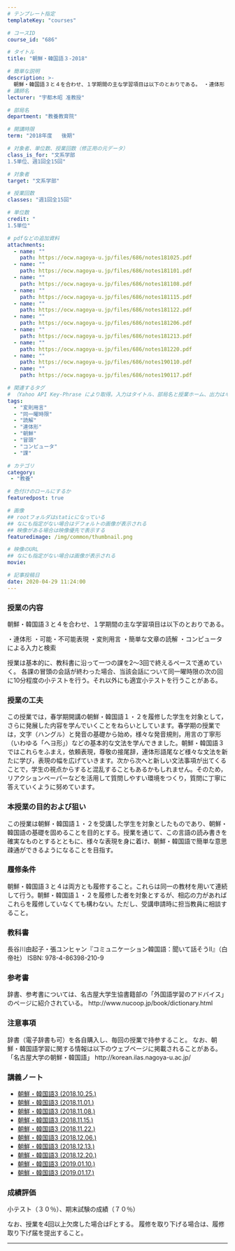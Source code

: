 ```yaml
---
# テンプレート指定
templateKey: "courses"

# コースID
course_id: "686"

# タイトル
title: "朝鮮・韓国語３-2018"

# 簡単な説明
description: >-
  朝鮮・韓国語３と４を合わせ、１学期間の主な学習項目は以下のとおりである。 ・連体形 ・可能・不可能表現 ・変則用言 ・簡単な文章の読解 ・コンピュータによる入力と検索 授業は基本的に、教科書に沿って一つの課を2～3回で終えるペースで進めていく。 各課の冒頭の会話が終わった場合、当該会話について同一曜時限の次の回に10分程度の小テストを行う。それ以外にも適宜小テストを行うことがある。 ....
# 講師名
lecturer: "宇都木昭 准教授"

# 部局名
department: "教養教育院"

# 開講時限
term: "2018年度	後期"

# 対象者、単位数、授業回数（修正用の元データ）
class_is_for: "文系学部
1.5単位、週1回全15回"

# 対象者
target: "文系学部"

# 授業回数
classes: "週1回全15回"

# 単位数
credit: "
1.5単位"

# pdfなどの追加資料
attachments:
  - name: "" 
    path: https://ocw.nagoya-u.jp/files/686/notes181025.pdf
  - name: "" 
    path: https://ocw.nagoya-u.jp/files/686/notes181101.pdf
  - name: "" 
    path: https://ocw.nagoya-u.jp/files/686/notes181108.pdf
  - name: "" 
    path: https://ocw.nagoya-u.jp/files/686/notes181115.pdf
  - name: "" 
    path: https://ocw.nagoya-u.jp/files/686/notes181122.pdf
  - name: "" 
    path: https://ocw.nagoya-u.jp/files/686/notes181206.pdf
  - name: "" 
    path: https://ocw.nagoya-u.jp/files/686/notes181213.pdf
  - name: "" 
    path: https://ocw.nagoya-u.jp/files/686/notes181220.pdf
  - name: "" 
    path: https://ocw.nagoya-u.jp/files/686/notes190110.pdf
  - name: "" 
    path: https://ocw.nagoya-u.jp/files/686/notes190117.pdf

# 関連するタグ
# （Yahoo API Key-Phrase により取得。入力はタイトル、部局名と授業ホーム、出力はキーフレーズ（tags））
tags:
  - "変則用言"
  - "同一曜時限"
  - "読解"
  - "連体形"
  - "朝鮮"
  - "冒頭"
  - "コンピュータ"
  - "課"

# カテゴリ
category:
 - "教養"

# 色付けのロールにするか
featuredpost: true

# 画像
## rootフォルダはstaticになっている
## なにも指定がない場合はデフォルトの画像が表示される
## 映像がある場合は映像優先で表示する
featuredimage: /img/common/thumbnail.png

# 映像のURL
## なにも指定がない場合は画像が表示される
movie: 

# 記事投稿日
date: 2020-04-29 11:24:00
---
```


### 授業の内容

朝鮮・韓国語３と４を合わせ、１学期間の主な学習項目は以下のとおりである。

・連体形 ・可能・不可能表現 ・変則用言 ・簡単な文章の読解 ・コンピュータによる入力と検索

授業は基本的に、教科書に沿って一つの課を2～3回で終えるペースで進めていく。 各課の冒頭の会話が終わった場合、当該会話について同一曜時限の次の回に10分程度の小テストを行う。それ以外にも適宜小テストを行うことがある。


### 授業の工夫
<p>
この授業では，春学期開講の朝鮮・韓国語１・２を履修した学生を対象として，
さらに発展した内容を学んでいくことをねらいとしています。春学期の授業では，文字（ハングル）と発音の基礎から始め，様々な発音規則，用言の丁寧形（いわゆる「へヨ形」）などの基本的な文法を学んできました。朝鮮・韓国語３ではこれらをふまえ，依頼表現，尊敬の接尾辞，連体形語尾など様々な文法を新たに学び，表現の幅を広げていきます。次から次へと新しい文法事項が出てくることで，学生の視点からすると混乱することもあるかもしれません。そのため，リアクションペーパーなどを活用して質問しやすい環境をつくり，質問に丁寧に答えていくように努めています。
</p>





### 本授業の目的および狙い
<p>
この授業は朝鮮・韓国語１・２を受講した学生を対象としたものであり、朝鮮・韓国語の基礎を固めることを目的とする。授業を通じて、この言語の読み書きを確実なものとするとともに、様々な表現を身に着け、朝鮮・韓国語で簡単な意思疎通ができるようになることを目指す。
</p>

### 履修条件
<p>
朝鮮・韓国語３と４は両方とも履修すること。これらは同一の教材を用いて連続して行う。朝鮮・韓国語１・２を履修した者を対象とするが、相応の力があればこれらを履修していなくても構わない。ただし、受講申請時に担当教員に相談すること。
</p>

### 教科書
<p>
長谷川由起子・張ユンヒャン『コミュニケーション韓国語：聞いて話そうII』（白帝社） ISBN: 978-4-86398-210-9
</p>

### 参考書
<p>
辞書、参考書については、名古屋大学生協書籍部の「外国語学習のアドバイス」のページに紹介されている。
http://www.nucoop.jp/book/dictionary.html
</p>

### 注意事項
<p>
辞書（電子辞書も可）を各自購入し、毎回の授業で持参すること。
なお、朝鮮・韓国語学習に関する情報は以下のウェブページに掲載されることがある。
「名古屋大学の朝鮮・韓国語」 http://korean.ilas.nagoya-u.ac.jp/
</p>





### 講義ノート

*  [朝鮮・韓国語3 (2018.10.25.)](https://ocw.nagoya-u.jp/files/686/notes181025.pdf) 
*  [朝鮮・韓国語3 (2018.11.01.)](https://ocw.nagoya-u.jp/files/686/notes181101.pdf) 
*  [朝鮮・韓国語3 (2018.11.08.)](https://ocw.nagoya-u.jp/files/686/notes181108.pdf) 
*  [朝鮮・韓国語3 (2018.11.15.)](https://ocw.nagoya-u.jp/files/686/notes181115.pdf) 
*  [朝鮮・韓国語3 (2018.11.22.)](https://ocw.nagoya-u.jp/files/686/notes181122.pdf) 
*  [朝鮮・韓国語3 (2018.12.06.)](https://ocw.nagoya-u.jp/files/686/notes181206.pdf) 
*  [朝鮮・韓国語3 (2018.12.13.)](https://ocw.nagoya-u.jp/files/686/notes181213.pdf) 
*  [朝鮮・韓国語3 (2018.12.20.)](https://ocw.nagoya-u.jp/files/686/notes181220.pdf) 
*  [朝鮮・韓国語3 (2019.01.10.)](https://ocw.nagoya-u.jp/files/686/notes190110.pdf) 
*  [朝鮮・韓国語3 (2019.01.17.)](https://ocw.nagoya-u.jp/files/686/notes190117.pdf) 





### 成績評価

<p>
小テスト（３０％）、期末試験の成績（７０％）
</p>
<p>
なお、授業を4回以上欠席した場合はFとする。
履修を取り下げる場合は、履修取り下げ届を提出すること。
</p>





-----